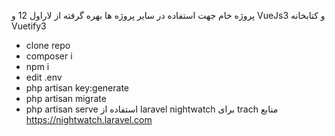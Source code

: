پروژه خام جهت استفاده در سایر پروژه ها
بهره گرفته از لاراول 12 و VueJs3 و کتابخانه Vuetify3
- clone repo
- composer i
- npm i
- edit .env
- php artisan key:generate
- php artisan migrate
- php artisan serve
استفاده از laravel nightwatch برای trach منابع https://nightwatch.laravel.com
